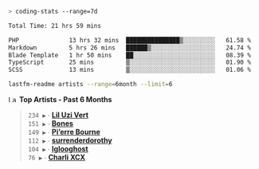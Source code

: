 ```zsh
> coding-stats --range=7d
```

<!--START_SECTION:waka-->

```txt
Total Time: 21 hrs 59 mins

PHP              13 hrs 32 mins  ███████████████▒░░░░░░░░░   61.58 %
Markdown         5 hrs 26 mins   ██████▒░░░░░░░░░░░░░░░░░░   24.74 %
Blade Template   1 hr 50 mins    ██░░░░░░░░░░░░░░░░░░░░░░░   08.39 %
TypeScript       25 mins         ▒░░░░░░░░░░░░░░░░░░░░░░░░   01.90 %
SCSS             13 mins         ▒░░░░░░░░░░░░░░░░░░░░░░░░   01.06 %
```

<!--END_SECTION:waka-->

```zsh
lastfm-readme artists --range=6month --limit=6
```

<!--START_LASTFM_ARTISTS:{"period": "6month", "rows": 6}-->
<a href="https://last.fm" target="_blank"><img src="https://user-images.githubusercontent.com/17434202/215290617-e793598d-d7c9-428f-9975-156db1ba89cc.svg" alt="Last.fm Logo" width="18" height="13"/></a> **Top Artists - Past 6 Months**

> `234 ▶️` ∙ **[Lil Uzi Vert](https://www.last.fm/music/Lil+Uzi+Vert)**<br/>
> `151 ▶️` ∙ **[Bones](https://www.last.fm/music/Bones)**<br/>
> `149 ▶️` ∙ **[Pi’erre Bourne](https://www.last.fm/music/Pi%E2%80%99erre+Bourne)**<br/>
> `112 ▶️` ∙ **[surrenderdorothy](https://www.last.fm/music/surrenderdorothy)**<br/>
> `104 ▶️` ∙ **[Iglooghost](https://www.last.fm/music/Iglooghost)**<br/>
> `76 ▶️` ∙ **[Charli XCX](https://www.last.fm/music/Charli+XCX)**<br/>
<!--END_LASTFM_ARTISTS-->

